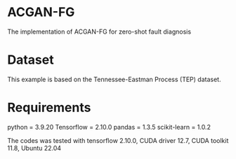 # ACGAN-FG
The implementation of ACGAN-FG for zero-shot fault diagnosis  

# Dataset
This example is based on the Tennessee-Eastman Process (TEP)  dataset.

# Requirements 
python = 3.9.20
Tensorflow = 2.10.0
pandas = 1.3.5
scikit-learn = 1.0.2


The codes was tested with tensorflow 2.10.0, CUDA driver 12.7, CUDA toolkit 11.8, Ubuntu 22.04
